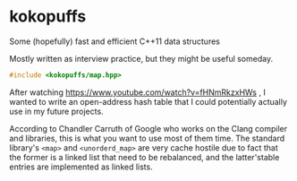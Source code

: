 # kokopuffs
Some (hopefully) fast and efficient C++11 data structures

Mostly written as interview practice, but they might be useful someday.

```cpp
#include <kokopuffs/map.hpp>
```

After watching https://www.youtube.com/watch?v=fHNmRkzxHWs , I wanted to write an open-address hash table that I could potentially actually use in my future projects.

According to Chandler Carruth of Google who works on the Clang compiler and libraries, this is what you want to use most of them time. The standard library's ```<map>``` and ```<unorderd_map>``` are very cache hostile due to fact that the former is a linked list that need to be rebalanced, and the latter'stable entries are implemented as linked lists.
